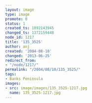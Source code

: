 ```yaml
---
layout: image
type: image
promote: 0
status: 1
created_ts: 1092143945
changed_ts: 1372159448
node_id: 1217
title: '135_3525'
author: anj
created: '2004-08-10'
changed: '2013-06-25'
redirect_from:
- "/node/1217/"
permalink: "/2004/08/10/135_3525/"
tags:
- Banks Peninsula
images:
- src: image/images/135_3525-1217.jpg
  name: 135_3525-1217.jpg
---
```


